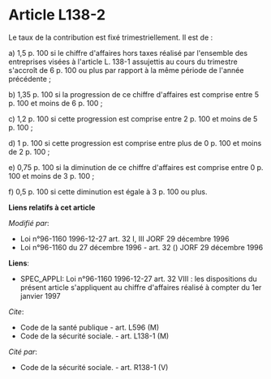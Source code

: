 # Article L138-2

Le taux de la contribution est fixé trimestriellement. Il est de :

a) 1,5 p. 100 si le chiffre d'affaires hors taxes réalisé par l'ensemble des entreprises visées à l'article L. 138-1
assujettis au cours du trimestre s'accroît de 6 p. 100 ou plus par rapport à la même période de l'année précédente ;

b) 1,35 p. 100 si la progression de ce chiffre d'affaires est comprise entre 5 p. 100 et moins de 6 p. 100 ;

c) 1,2 p. 100 si cette progression est comprise entre 2 p. 100 et moins de 5 p. 100 ;

d) 1 p. 100 si cette progression est comprise entre plus de 0 p. 100 et moins de 2 p. 100 ;

e) 0,75 p. 100 si la diminution de ce chiffre d'affaires est comprise entre 0 p. 100 et moins de 3 p. 100 ;

f) 0,5 p. 100 si cette diminution est égale à 3 p. 100 ou plus.

**Liens relatifs à cet article**

_Modifié par_:

  - Loi n°96-1160 1996-12-27 art. 32 I, III JORF 29 décembre 1996
  - Loi n°96-1160 du 27 décembre 1996 - art. 32 () JORF 29 décembre 1996

**Liens**:

  - SPEC_APPLI: Loi n°96-1160 1996-12-27 art. 32 VIII : les dispositions du présent article s'appliquent au chiffre d'affaires réalisé à compter du 1er janvier 1997

_Cite_:

  - Code de la santé publique - art. L596 (M)
  - Code de la sécurité sociale. - art. L138-1 (M)

_Cité par_:

  - Code de la sécurité sociale. - art. R138-1 (V)
